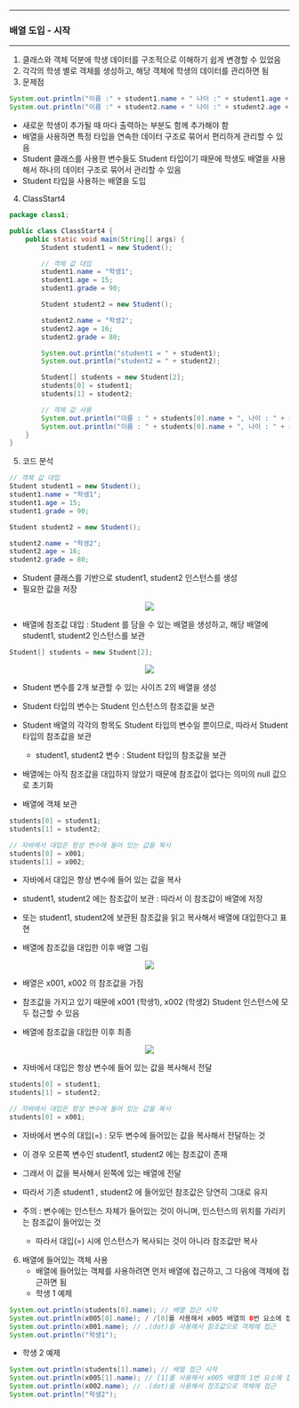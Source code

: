 -----
### 배열 도입 - 시작
-----
1. 클래스와 객체 덕분에 학생 데이터를 구조적으로 이해하기 쉽게 변경할 수 있었음
2. 각각의 학생 별로 객체를 생성하고, 해당 객체에 학생의 데이터를 관리하면 됨
3. 문제점
```java
System.out.println("이름 :" + student1.name + " 나이 :" + student1.age + ...);
System.out.println("이름 :" + student2.name + " 나이 :" + student2.age + ...);
```
   - 새로운 학생이 추가될 때 마다 출력하는 부분도 함께 추가해야 함
   - 배열을 사용하면 특정 타입을 연속한 데이터 구조로 묶어서 편리하게 관리할 수 있음
   - Student 클래스를 사용한 변수들도 Student 타입이기 때문에 학생도 배열을 사용해서 하나의 데이터 구조로 묶어서 관리할 수 있음
   - Student 타입을 사용하는 배열을 도입

4. ClassStart4
```java
package class1;

public class ClassStart4 {
    public static void main(String[] args) {
        Student student1 = new Student();

        // 객체 값 대입
        student1.name = "학생1";
        student1.age = 15;
        student1.grade = 90;

        Student student2 = new Student();

        student2.name = "학생2";
        student2.age = 16;
        student2.grade = 80;

        System.out.println("student1 = " + student1);
        System.out.println("student2 = " + student2);

        Student[] students = new Student[2];
        students[0] = student1;
        students[1] = student2;

        // 객체 값 사용
        System.out.println("이름 : " + students[0].name + ", 나이 : " + students[0].age + ", 성적 : " + students[0].grade);
        System.out.println("이름 : " + students[0].name + ", 나이 : " + students[0].age + ", 성적 : " + students[0].grade);
    }
}
```
5. 코드 분석
```java
// 객체 값 대입
Student student1 = new Student();
student1.name = "학생1";
student1.age = 15;
student1.grade = 90;

Student student2 = new Student();

student2.name = "학생2";
student2.age = 16;
student2.grade = 80;
```
  - Student 클래스를 기반으로 student1, student2 인스턴스를 생성
  - 필요한 값을 저장
<div align="center">
<img src="https://github.com/user-attachments/assets/f3b4f1fe-a424-4706-9e27-453e6a50a317">
</div>

   - 배열에 참조값 대입 : Student 를 담을 수 있는 배열을 생성하고, 해당 배열에 student1, student2 인스턴스를 보관
```java
Student[] students = new Student[2];
```
<div align="center">
<img src="https://github.com/user-attachments/assets/47a4d70f-7656-4106-9c84-92612002faf8">
</div>

  - Student 변수를 2개 보관할 수 있는 사이즈 2의 배열을 생성
  - Student 타입의 변수는 Student 인스턴스의 참조값을 보관
  - Student 배열의 각각의 항목도 Student 타입의 변수일 뿐이므로, 따라서 Student 타입의 참조값을 보관
    + student1, student2 변수 : Student 타입의 참조값을 보관
  - 배열에는 아직 참조값을 대입하지 않았기 때문에 참조값이 없다는 의미의 null 값으로 초기화

  - 배열에 객체 보관
```java
students[0] = student1;
students[1] = student2;

// 자바에서 대입은 항상 변수에 들어 있는 값을 복사
students[0] = x001;
students[1] = x002;
```
   - 자바에서 대입은 항상 변수에 들어 있는 값을 복사
   - student1, student2 에는 참조값이 보관 : 따라서 이 참조값이 배열에 저장
   - 또는 student1, student2에 보관된 참조값을 읽고 복사해서 배열에 대입한다고 표현

   - 배열에 참조값을 대입한 이후 배열 그림
<div align="center">
<img src="https://github.com/user-attachments/assets/18a4acd0-e7f8-4a51-96b6-4110eb1866b7">
</div>

   - 배열은 x001, x002 의 참조값을 가짐
   - 참조값을 가지고 있기 때문에 x001 (학생1), x002 (학생2) Student 인스턴스에 모두 접근할 수 있음

   - 배열에 참조값을 대입한 이후 최종
<div align="center">
<img src="https://github.com/user-attachments/assets/9545100d-1af7-484f-b9a6-9a25c99e866c">
</div>

   - 자바에서 대입은 항상 변수에 들어 있는 값을 복사해서 전달
```java
students[0] = student1;
students[1] = student2;

// 자바에서 대입은 항상 변수에 들어 있는 값을 복사
students[0] = x001;
```

   - 자바에서 변수의 대입(=) : 모두 변수에 들어있는 값을 복사해서 전달하는 것
   - 이 경우 오른쪽 변수인 student1, student2 에는 참조값이 존재
   - 그래서 이 값을 복사해서 왼쪽에 있는 배열에 전달
   - 따라서 기존 student1 , student2 에 들어있던 참조값은 당연히 그대로 유지

   - 주의 : 변수에는 인스턴스 자체가 들어있는 것이 아니며, 인스턴스의 위치를 가리키는 참조값이 들어있는 것
     + 따라서 대입(=) 시에 인스턴스가 복사되는 것이 아니라 참조값만 복사

6. 배열에 들어있는 객체 사용
   - 배열에 들어있는 객체를 사용하려면 먼저 배열에 접근하고, 그 다음에 객체에 접근하면 됨
   - 학생 1 예제
```java
System.out.println(students[0].name); // 배열 접근 시작
System.out.println(x005[0].name); / /[0]를 사용해서 x005 배열의 0번 요소에 접근
System.out.println(x001.name); // .(dot)을 사용해서 참조값으로 객체에 접근
System.out.println("학생1");
```
   - 학생 2 예제
```java
System.out.println(students[1].name); // 배열 접근 시작
System.out.println(x005[1].name); // [1]를 사용해서 x005 배열의 1번 요소에 접근
System.out.println(x002.name); // .(dot)을 사용해서 참조값으로 객체에 접근
System.out.println("학생2");
```

